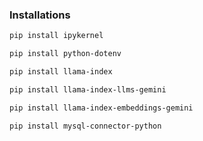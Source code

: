 ### Installations

```bash
pip install ipykernel
```

```bash
pip install python-dotenv
```


```bash
pip install llama-index
```


```bash
pip install llama-index-llms-gemini
```

```bash
pip install llama-index-embeddings-gemini
```

```bash
pip install mysql-connector-python
```